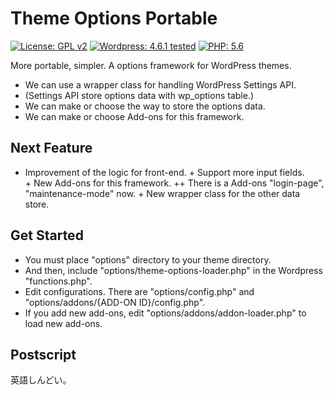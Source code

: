# Theme Options Portable
[![License: GPL v2](https://img.shields.io/badge/License-GPL%20v2-blue.svg?style=flat-square)](https://github.com/sanpei1978/theme-options-portable/blob/master/LICENSE)
[![Wordpress: 4.6.1 tested](https://img.shields.io/badge/wordpress-4.6.1%20tested-brightgreen.svg?style=flat-square)](#)
[![PHP: 5.6](https://img.shields.io/badge/PHP-5.6-blue.svg?style=flat-square)](#)

More portable, simpler. A options framework for WordPress themes.
 - We can use a wrapper class for handling WordPress Settings API.
 - (Settings API store options data with wp_options table.)
 - We can make or choose the way to store the options data.
 - We can make or choose Add-ons for this framework.

## Next Feature
 + Improvement of the logic for front-end.
 + Support more input fields.
 + New Add-ons for this framework.
 ++ There is a Add-ons "login-page", "maintenance-mode"  now.
 + New wrapper class for the other data store.

## Get Started
 - You must place "options" directory to your theme directory.
 - And then, include "options/theme-options-loader.php" in the Wordpress "functions.php".
 - Edit configurations. There are "options/config.php" and "options/addons/{ADD-ON ID}/config.php".
 - If you add new add-ons, edit "options/addons/addon-loader.php" to load new add-ons.

## Postscript

 英語しんどい。

